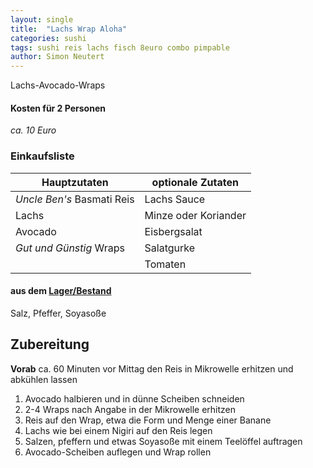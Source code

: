 ```yaml
---
layout: single
title:  "Lachs Wrap Aloha"
categories: sushi
tags: sushi reis lachs fisch 8euro combo pimpable
author: Simon Neutert
---
```


Lachs-Avocado-Wraps

#### Kosten für 2 Personen
_ca. 10 Euro_

### Einkaufsliste

| Hauptzutaten | optionale Zutaten |
|---|---|
| _Uncle Ben's_ Basmati Reis | Lachs Sauce |
| Lachs | Minze oder Koriander |
| Avocado | Eisbergsalat |
| _Gut und Günstig_ Wraps | Salatgurke |
| |Tomaten |

#### aus dem [Lager/Bestand]({{baseurl}}/lager-bestand-tipps)
Salz, Pfeffer, Soyasoße

## Zubereitung
__Vorab__ ca. 60 Minuten vor Mittag den Reis in Mikrowelle erhitzen und abkühlen lassen

1. Avocado halbieren und in dünne Scheiben schneiden
2. 2-4 Wraps nach Angabe in der Mikrowelle erhitzen
3. Reis auf den Wrap, etwa die Form und Menge einer Banane
4. Lachs wie bei einem Nigiri auf den Reis legen
5. Salzen, pfeffern und etwas Soyasoße mit einem Teelöffel auftragen
6. Avocado-Scheiben auflegen und Wrap rollen
